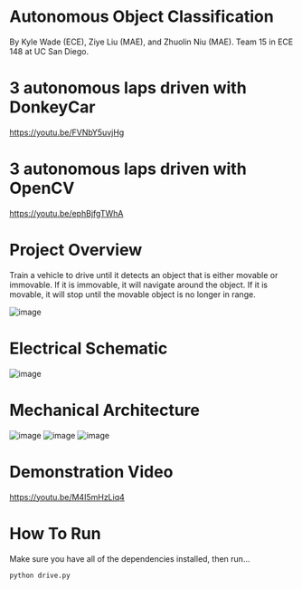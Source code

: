 # Autonomous Object Classification

By Kyle Wade (ECE), Ziye Liu (MAE), and Zhuolin Niu (MAE). Team 15 in ECE 148 at UC San Diego.

# 3 autonomous laps driven with DonkeyCar

https://youtu.be/FVNbY5uvjHg

# 3 autonomous laps driven with OpenCV

https://youtu.be/ephBjfgTWhA

# Project Overview 

Train a vehicle to drive until it detects an object that is either movable or immovable. If it is immovable, it will navigate around the object. If it is movable, it will stop until the movable object is no longer in range.

![image](https://user-images.githubusercontent.com/59634395/207244675-022f54e1-1556-47b2-bb5b-98217dabb3b0.png)

# Electrical Schematic

![image](https://user-images.githubusercontent.com/59634395/207242946-bb10e014-676c-411b-b30b-95ce3fc1ac43.png)

# Mechanical Architecture

![image](https://user-images.githubusercontent.com/59634395/207244818-06fce14b-50aa-4358-9635-0933b3fe7b17.png)
![image](https://user-images.githubusercontent.com/59634395/207244869-3c7f0ef0-7008-4579-9187-efbad4ac7f68.png)
![image](https://user-images.githubusercontent.com/59634395/207244952-d64b235d-5281-41d7-9483-23dca541e885.png)

# Demonstration Video

https://youtu.be/M4I5mHzLiq4

# How To Run

Make sure you have all of the dependencies installed, then run...

`python drive.py`
